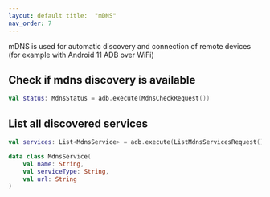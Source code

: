 ```yaml
---
layout: default title:  "mDNS"
nav_order: 7
---
```


mDNS is used for automatic discovery and connection of remote devices (for example with Android 11 ADB over WiFi)

## Check if mdns discovery is available

```kotlin
val status: MdnsStatus = adb.execute(MdnsCheckRequest())
```

## List all discovered services

```kotlin
val services: List<MdnsService> = adb.execute(ListMdnsServicesRequest())
```

```kotlin
data class MdnsService(
    val name: String,
    val serviceType: String,
    val url: String
)
```
